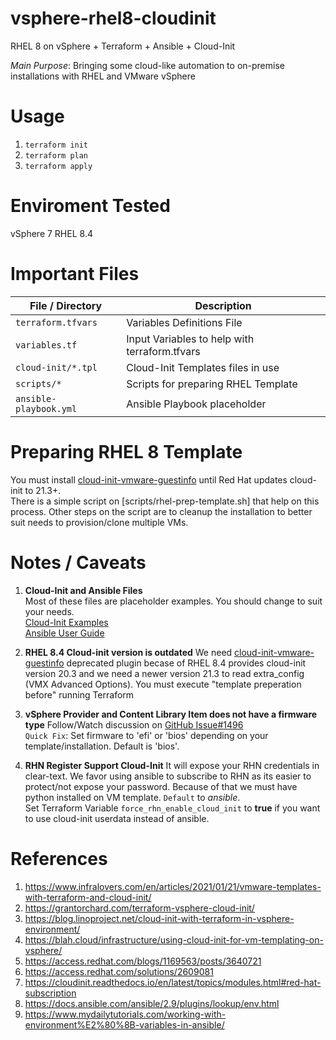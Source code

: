 # vsphere-rhel8-cloudinit

RHEL 8 on vSphere + Terraform + Ansible + Cloud-Init

*Main Purpose*: Bringing some cloud-like automation to on-premise installations with RHEL and VMware vSphere 


# Usage

1. `terraform init`
2. `terraform plan`
3. `terraform apply` 


# Enviroment Tested

vSphere 7
RHEL 8.4


# Important Files 

| File / Directory | Description |
| ---------- | ----------- |
| `terraform.tfvars`      |  Variables Definitions File | 
| `variables.tf`  |  Input Variables to help with terraform.tfvars |
| `cloud-init/*.tpl` | Cloud-Init Templates files in use |
| `scripts/*` | Scripts for preparing RHEL Template | 
| `ansible-playbook.yml` | Ansible Playbook placeholder |


# Preparing RHEL 8 Template

 You must install [cloud-init-vmware-guestinfo](https://github.com/vmware-archive/cloud-init-vmware-guestinfo) until Red Hat updates cloud-init to 21.3+.     
 There is a simple script on [scripts/rhel-prep-template.sh] that help on this process. Other steps on the script are to cleanup the installation to better suit needs to provision/clone multiple VMs.  


# Notes / Caveats

1. **Cloud-Init and Ansible Files**  
Most of these files are placeholder examples. You should change to suit your needs.  
[Cloud-Init Examples](https://cloudinit.readthedocs.io/en/latest/topics/examples.html)  
[Ansible User Guide](https://docs.ansible.com/ansible/latest/user_guide/index.html)  

2. **RHEL 8.4 Cloud-init version is outdated** 
We need [cloud-init-vmware-guestinfo](https://github.com/vmware-archive/cloud-init-vmware-guestinfo) deprecated plugin becase of RHEL 8.4 provides cloud-init version 20.3 and we need a newer version 21.3 to read extra_config (VMX Advanced Options). You must execute "template preperation before" running Terraform  

3. **vSphere Provider and Content Library Item does not have a firmware type**
Follow/Watch discussion on [GitHub Issue#1496](https://github.com/hashicorp/terraform-provider-vsphere/issues/1496)  
`Quick Fix`: Set firmware to 'efi' or 'bios' depending on your template/installation. Default is 'bios'.  

4. **RHN Register Support Cloud-Init**
It will expose your RHN credentials in clear-text. We favor using ansible to subscribe to RHN as its easier to protect/not expose your password. Because of that we must have python installed on VM template. `Default` to *ansible*.  
Set Terraform Variable `force_rhn_enable_cloud_init` to **true** if you want to use cloud-init userdata instead of ansible.  


# References

1. https://www.infralovers.com/en/articles/2021/01/21/vmware-templates-with-terraform-and-cloud-init/  
2. https://grantorchard.com/terraform-vsphere-cloud-init/  
3. https://blog.linoproject.net/cloud-init-with-terraform-in-vsphere-environment/  
4. https://blah.cloud/infrastructure/using-cloud-init-for-vm-templating-on-vsphere/  
5. https://access.redhat.com/blogs/1169563/posts/3640721  
6. https://access.redhat.com/solutions/2609081   
7. https://cloudinit.readthedocs.io/en/latest/topics/modules.html#red-hat-subscription  
8. https://docs.ansible.com/ansible/2.9/plugins/lookup/env.html   
9. https://www.mydailytutorials.com/working-with-environment%E2%80%8B-variables-in-ansible/   
